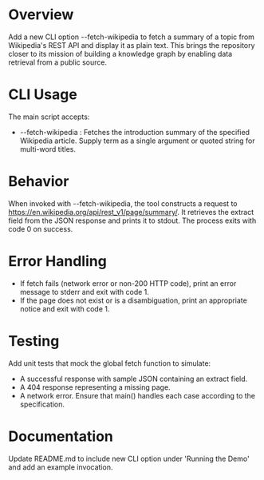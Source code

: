 # Overview
Add a new CLI option --fetch-wikipedia <term> to fetch a summary of a topic from Wikipedia's REST API and display it as plain text. This brings the repository closer to its mission of building a knowledge graph by enabling data retrieval from a public source.

# CLI Usage
The main script accepts:
- --fetch-wikipedia <term> : Fetches the introduction summary of the specified Wikipedia article.
Supply term as a single argument or quoted string for multi-word titles.

# Behavior
When invoked with --fetch-wikipedia, the tool constructs a request to https://en.wikipedia.org/api/rest_v1/page/summary/<encoded term>. It retrieves the extract field from the JSON response and prints it to stdout. The process exits with code 0 on success.

# Error Handling
- If fetch fails (network error or non-200 HTTP code), print an error message to stderr and exit with code 1.
- If the page does not exist or is a disambiguation, print an appropriate notice and exit with code 1.

# Testing
Add unit tests that mock the global fetch function to simulate:
- A successful response with sample JSON containing an extract field.
- A 404 response representing a missing page.
- A network error.
Ensure that main() handles each case according to the specification.

# Documentation
Update README.md to include new CLI option under 'Running the Demo' and add an example invocation.